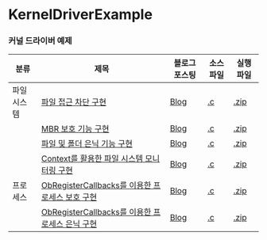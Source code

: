 # KernelDriverExample

### 커널 드라이버 예제
  
|분류|제목|블로그 포스팅|소스 파일|실행 파일|
|---|----|---|---|---|
|파일 시스템|[파일 접근 차단 구현](https://github.com/nms200299/KernelDriverExample/tree/main/FileSystem_Monitoring%26Filtering)|[Blog](https://blog.naver.com/nms200299/223885490122)|[.c](https://github.com/nms200299/KernelDriverExample/blob/main/FileSystem_Monitoring%26Filtering/src/FsFilter3.c)|[.zip](https://github.com/nms200299/KernelDriverExample/blob/main/FileSystem_Monitoring%26Filtering/bin/x64.zip)|
||[MBR 보호 기능 구현](https://github.com/nms200299/KernelDriverExample/tree/main/FileSystem_MBR_Protect)|[Blog](https://blog.naver.com/nms200299/223886726687)|[.c](https://github.com/nms200299/KernelDriverExample/blob/main/FileSystem_MBR_Protect/src/FsFilter3.c)|[.zip](https://github.com/nms200299/KernelDriverExample/blob/main/FileSystem_MBR_Protect/bin/x64.zip)|
||[파일 및 폴더 은닉 기능 구현](https://github.com/nms200299/KernelDriverExample/tree/main/FileSystem_FileHide)|[Blog](https://blog.naver.com/nms200299/223890666192)|[.c](https://github.com/nms200299/KernelDriverExample/blob/main/FileSystem_FileHide/src/FsFilter3.c)|[.zip](https://github.com/nms200299/KernelDriverExample/blob/main/FileSystem_FileHide/bin/x64.zip)|
||[Context를 활용한 파일 시스템 모니터링 구현](https://github.com/nms200299/KernelDriverExample/tree/main/FileSystem_FileHide)|[Blog](https://blog.naver.com/nms200299/223897507922)|[.c](https://github.com/nms200299/KernelDriverExample/blob/main/FileSystem_Context_Monitoring/src/FsFilter3.c)|[.zip](https://github.com/nms200299/KernelDriverExample/blob/main/FileSystem_Context_Monitoring/bin/x64.zip)|
|프로세스|[ObRegisterCallbacks를 이용한 프로세스 보호 구현](https://github.com/nms200299/KernelDriverExample/tree/main/Process_Access_Protect)|[Blog](https://blog.naver.com/nms200299/223902880472)|[.c](https://github.com/nms200299/KernelDriverExample/blob/main/Process_Access_Protect/src/FsFilter3.c)|[.zip](https://github.com/nms200299/KernelDriverExample/blob/main/Process_Access_Protect/bin/x64.zip)|
||[ObRegisterCallbacks를 이용한 프로세스 은닉 구현](https://github.com/nms200299/KernelDriverExample/tree/main/Process_Hide_(DKOM))|[Blog](https://blog.naver.com/nms200299/223905138363)|[.c](https://github.com/nms200299/KernelDriverExample/blob/main/Process_Hide_(DKOM)/src/FsFilter3.c)|[.zip](https://github.com/nms200299/KernelDriverExample/blob/main/Process_Hide_(DKOM)/bin/x64.zip)|
